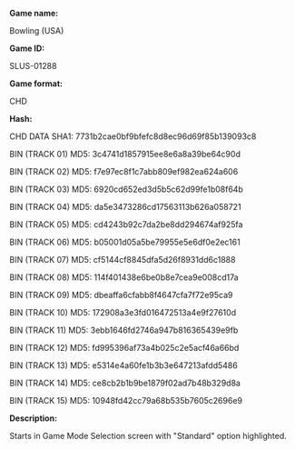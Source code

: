 ﻿**Game name:**

Bowling (USA)

**Game ID:**

SLUS-01288

**Game format:**

CHD

**Hash:**

CHD DATA SHA1: 7731b2cae0bf9bfefc8d8ec96d69f85b139093c8

BIN (TRACK 01) MD5: 3c4741d1857915ee8e6a8a39be64c90d

BIN (TRACK 02) MD5: f7e97ec8f1c7abb809ef982ea624a606

BIN (TRACK 03) MD5: 6920cd652ed3d5b5c62d99fe1b08f64b

BIN (TRACK 04) MD5: da5e3473286cd17563113b626a058721

BIN (TRACK 05) MD5: cd4243b92c7da2be8dd294674af925fa

BIN (TRACK 06) MD5: b05001d05a5be79955e5e6df0e2ec161

BIN (TRACK 07) MD5: cf5144cf8845dfa5d26f8931dd6c1888

BIN (TRACK 08) MD5: 114f401438e6be0b8e7cea9e008cd17a

BIN (TRACK 09) MD5: dbeaffa6cfabb8f4647cfa7f72e95ca9

BIN (TRACK 10) MD5: 172908a3e3fd016472513a4e9f27610d

BIN (TRACK 11) MD5: 3ebb1646fd2746a947b816365439e9fb

BIN (TRACK 12) MD5: fd995396af73a4b025c2e5acf46a66bd

BIN (TRACK 13) MD5: e5314e4a60fe1b3b3e647213afdd5486

BIN (TRACK 14) MD5: ce8cb2b1b9be1879f02ad7b48b329d8a

BIN (TRACK 15) MD5: 10948fd42cc79a68b535b7605c2696e9

**Description:**

Starts in Game Mode Selection screen with "Standard" option highlighted.